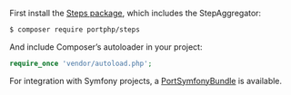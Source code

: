First install the [Steps package](https://github.com/portphp/steps), which
includes the StepAggregator:

```bash
$ composer require portphp/steps
```

And include Composer’s autoloader in your project:

```php
require_once 'vendor/autoload.php';
```

For integration with Symfony projects, a 
[PortSymfonyBundle](https://github.com/portphp/symfony-bundle) is available.

